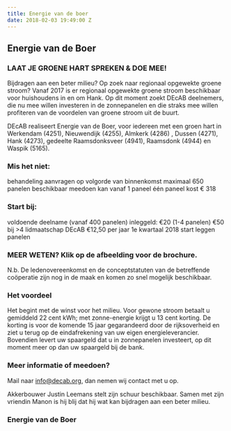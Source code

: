 ```yaml
---
title: Energie van de boer
date: 2018-02-03 19:49:00 Z
---
```


## Energie van de Boer
### LAAT JE GROENE HART SPREKEN & DOE MEE!

Bijdragen aan een beter milieu? Op zoek naar regionaal opgewekte groene stroom? Vanaf 2017 is er regionaal opgewekte groene stroom beschikbaar voor huishoudens in en om Hank. Op dit moment zoekt DEcAB deelnemers, die nu mee willen investeren in de zonnepanelen en die straks mee willen profiteren van de voordelen van groene stroom uit de buurt.

DEcAB realiseert Energie van de Boer, voor iedereen met een groen hart in Werkendam (4251), Nieuwendijk (4255), Almkerk (4286) , Dussen (4271), Hank (4273), gedeelte Raamsdonksveer (4941), Raamsdonk (4944) en Waspik (5165).

### Mis het niet:

behandeling aanvragen op volgorde van binnenkomst
maximaal 650 panelen beschikbaar
meedoen kan vanaf 1 paneel
één paneel kost € 318
### Start bij:

voldoende deelname (vanaf 400 panelen)
inleggeld: €20 (1-4 panelen) €50 bij >4
lidmaatschap DEcAB €12,50 per jaar
1e kwartaal 2018 start leggen panelen
### MEER WETEN? Klik op de afbeelding voor de brochure.
N.b. De ledenovereenkomst en de conceptstatuten van de betreffende coöperatie zijn nog in de maak en komen zo snel mogelijk beschikbaar.

### Het voordeel
Het begint met de winst voor het milieu. Voor gewone stroom betaalt u gemiddeld 22 cent kWh; met zonne-energie krijgt u 13 cent korting. De korting is voor de komende 15 jaar gegarandeerd door de rijksoverheid en ziet u terug op de eindafrekening van uw eigen energieleverancier. Bovendien levert uw spaargeld dat u in zonnepanelen investeert, op dit moment meer op dan uw spaargeld bij de bank.

### Meer informatie of meedoen?
Mail naar info@decab.org, dan nemen wij contact met u op.

Akkerbouwer Justin Leemans stelt zijn schuur beschikbaar.
Samen met zijn vriendin Manon is hij blij dat hij wat kan
bijdragen aan een beter milieu.

### Energie van de Boer